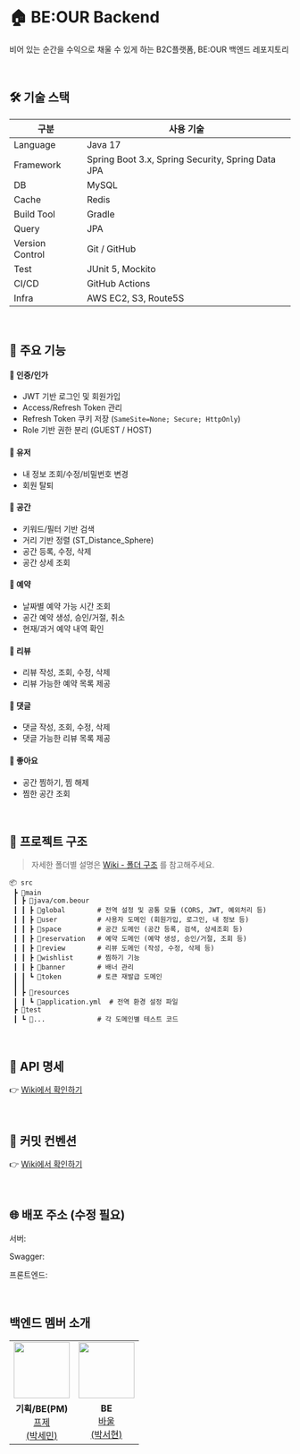 # 🏠 BE:OUR Backend
비어 있는 순간을 수익으로 채울 수 있게 하는 B2C플랫폼, BE:OUR 백엔드 레포지토리

<br>

## 🛠️ 기술 스택

| 구분 | 사용 기술 |
|------------------|---------------------------------------------------|
| Language         | Java 17                                           |
| Framework        | Spring Boot 3.x, Spring Security, Spring Data JPA |
| DB               | MySQL                                             |
| Cache            | Redis                                             |
| Build Tool       | Gradle                                            |
| Query            | JPA                                               |
| Version Control  | Git / GitHub                                      |
| Test             | JUnit 5, Mockito                                  |
| CI/CD            | GitHub Actions                                    |
| Infra            | AWS EC2, S3, Route5S                              |

<br>

## 🧩 주요 기능

#### 🔸 인증/인가
- JWT 기반 로그인 및 회원가입
- Access/Refresh Token 관리
- Refresh Token 쿠키 저장 (`SameSite=None; Secure; HttpOnly`)
- Role 기반 권한 분리 (GUEST / HOST)

#### 🔸 유저
- 내 정보 조회/수정/비밀번호 변경
- 회원 탈퇴

#### 🔸 공간
- 키워드/필터 기반 검색
- 거리 기반 정렬 (ST_Distance_Sphere)
- 공간 등록, 수정, 삭제
- 공간 상세 조회

#### 🔸 예약
- 날짜별 예약 가능 시간 조회
- 공간 예약 생성, 승인/거절, 취소
- 현재/과거 예약 내역 확인

#### 🔸 리뷰
- 리뷰 작성, 조회, 수정, 삭제
- 리뷰 가능한 예약 목록 제공

#### 🔸 댓글
- 댓글 작성, 조회, 수정, 삭제
- 댓글 가능한 리뷰 목록 제공

#### 🔸 좋아요
- 공간 찜하기, 찜 해제
- 찜한 공간 조회

<br>

## 📁 프로젝트 구조
>자세한 폴더별 설명은 [Wiki - 폴더 구조](https://github.com/beour-team/beour-be/wiki#-%ED%8F%B4%EB%8D%94-%EA%B5%AC%EC%A1%B0) 를 참고해주세요.
```text
📦 src
 ┣ 📂main
 ┃ ┣ 📂java/com.beour
 ┃ ┃ ┣ 📂global        # 전역 설정 및 공통 모듈 (CORS, JWT, 예외처리 등)
 ┃ ┃ ┣ 📂user          # 사용자 도메인 (회원가입, 로그인, 내 정보 등)
 ┃ ┃ ┣ 📂space         # 공간 도메인 (공간 등록, 검색, 상세조회 등)
 ┃ ┃ ┣ 📂reservation   # 예약 도메인 (예약 생성, 승인/거절, 조회 등)
 ┃ ┃ ┣ 📂review        # 리뷰 도메인 (작성, 수정, 삭제 등)
 ┃ ┃ ┣ 📂wishlist      # 찜하기 기능
 ┃ ┃ ┣ 📂banner        # 배너 관리
 ┃ ┃ ┗ 📂token         # 토큰 재발급 도메인
 ┃ ┃  
 ┃ ┣ 📂resources
 ┃ ┃ ┗ 📜application.yml  # 전역 환경 설정 파일
 ┣ 📂test
 ┃ ┗ 📂...             # 각 도메인별 테스트 코드

```

<br>

<!--해당 url 수정시 변경-->
## 📄 API 명세
👉 [Wiki에서 확인하기](https://github.com/beour-team/beour-be/wiki#-api-%EB%AA%85%EC%84%B8%EC%B6%94%EA%B0%80-%EC%98%88%EC%A0%95)


<br>


## 📝 커밋 컨벤션
👉 [Wiki에서 확인하기](https://github.com/beour-team/beour-be/wiki/Commit-Convention)

<br>

## 🌐 배포 주소 (수정 필요)
서버: 

Swagger: 

프론트엔드: 

<br>


## 백엔드 멤버 소개
<table  width="100%">
  <tr>
    <td  align="center">
      <img  src="https://avatars.githubusercontent.com/u/176730442?v=4"  width="100px;"  alt=""/>
    </td>
    <td  align="center">
      <img  src="https://avatars.githubusercontent.com/u/114418850?v=4"  width="100px;"  alt=""/>
    </td>
  </tr>
  <tr>
    <td align="center">
        <strong>기획/BE(PM)</strong>
        <a href="https://github.com/seminjjang">
          <div>프제<br>(박세민)</div>
        </a>
    </td>
        <td align="center">
          <strong>BE</strong>
        <a href="https://github.com/99hyeon">
          <div>바울<br>(박서현)</div>
        </a>
    </td>
  </tr>
</table>
